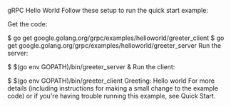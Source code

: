 gRPC Hello World
Follow these setup to run the quick start example:

Get the code:

$ go get google.golang.org/grpc/examples/helloworld/greeter_client
$ go get google.golang.org/grpc/examples/helloworld/greeter_server
Run the server:

$ $(go env GOPATH)/bin/greeter_server &
Run the client:

$ $(go env GOPATH)/bin/greeter_client
Greeting: Hello world
For more details (including instructions for making a small change to the example code) or if you're having trouble running this example, see Quick Start.
